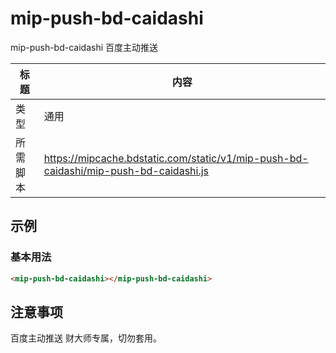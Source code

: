 # mip-push-bd-caidashi

mip-push-bd-caidashi 百度主动推送

标题|内容
----|----
类型|通用
所需脚本|https://mipcache.bdstatic.com/static/v1/mip-push-bd-caidashi/mip-push-bd-caidashi.js

## 示例

### 基本用法
```html
<mip-push-bd-caidashi></mip-push-bd-caidashi>
```


## 注意事项
百度主动推送 财大师专属，切勿套用。
